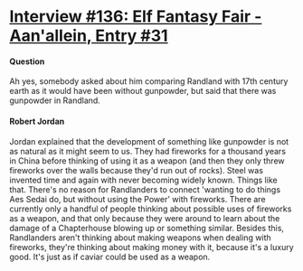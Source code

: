 # [Interview #136: Elf Fantasy Fair - Aan'allein, Entry #31](https://www.theoryland.com/intvmain.php?i=136#31)

#### Question

Ah yes, somebody asked about him comparing Randland with 17th century earth as it would have been without gunpowder, but said that there was gunpowder in Randland.

#### Robert Jordan

Jordan explained that the development of something like gunpowder is not as natural as it might seem to us. They had fireworks for a thousand years in China before thinking of using it as a weapon (and then they only threw fireworks over the walls because they'd run out of rocks). Steel was invented time and again with never becoming widely known. Things like that. There's no reason for Randlanders to connect 'wanting to do things Aes Sedai do, but without using the Power' with fireworks. There are currently only a handful of people thinking about possible uses of fireworks as a weapon, and that only because they were around to learn about the damage of a Chapterhouse blowing up or something similar. Besides this, Randlanders aren't thinking about making weapons when dealing with fireworks, they're thinking about making money with it, because it's a luxury good. It's just as if caviar could be used as a weapon.

